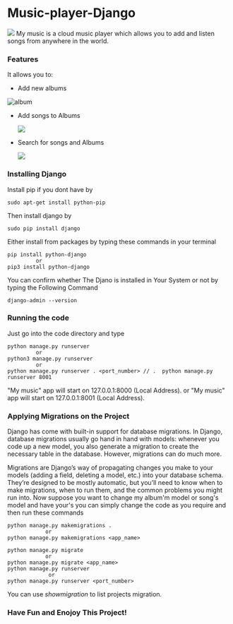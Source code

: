 # Music-player-Django
![](https://imgur.com/e4gFXK0.png)
My music is a cloud music player which allows you to add and listen songs from anywhere in the world.

### Features
It allows you to:
 - Add new albums 

  ![album](https://imgur.com/t57ukkK.png)

 - Add songs to Albums

   ![](https://imgur.com/swOZKEU.png)

 - Search for songs and Albums

   ![](https://imgur.com/YpxVFah.png)


### Installing Django 

Install pip if you dont have by 

```
sudo apt-get install python-pip
```

Then install django by 

```
sudo pip install django
```

Either install from packages by typing these commands in your terminal

```
pip install python-django
         or 
pip3 install python-django
```

You can confirm whether The Djano is installed in Your System or not by typing the Following Command

```
django-admin --version
```
### Running the code 
Just go into the code directory and type 
```
python manage.py runserver
         or 
python3 manage.py runserver
         or
python manage.py runserver . <port_number> // .  python manage.py runserver 8001
```

"My music" app will start on 127.0.0.1:8000 (Local Address).
          or 
"My music" app will start on 127.0.0.1:8001 (Local Address).
 
### Applying Migrations on the Project 

Django has come with built-in support for database migrations. In Django, database migrations usually go hand in hand with models: whenever you code up a new model, you also generate a migration to create the necessary table in the database. However, migrations can do much more.

Migrations are Django’s way of propagating changes you make to your models (adding a field, deleting a model, etc.) into your database schema. They’re designed to be mostly automatic, but you’ll need to know when to make migrations, when to run them, and the common problems you might run into.
Now suppose you want to change my album'm model or song's model and have your's you can simply change the code as you require and then run these commands
```
python manage.py makemigrations . 
            or 
python manage.py makemigrations <app_name>

python manage.py migrate 
            or 
python manage.py migrate <app_name>
python manage.py runserver
             or
python manage.py runserver <port_number>
```
You can use *showmigration*  to list projects migration.
### Have Fun and Enojoy This Project! 

   
